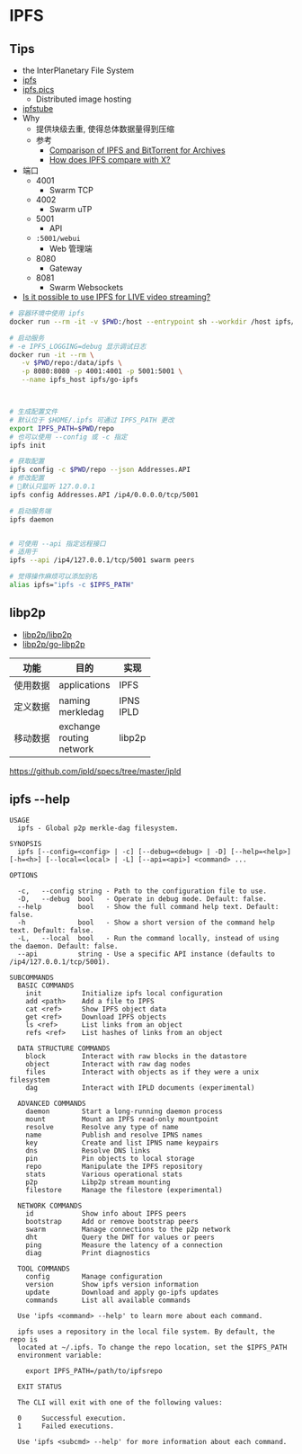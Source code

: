 # IPFS

## Tips
* the InterPlanetary File System
* [ipfs](https://github.com/ipfs)
* [ipfs.pics](https://github.com/ipfspics/ipfspics-server)
  * Distributed image hosting
* [ipfstube](https://github.com/download13/ipfstube)
* Why
  * 提供块级去重, 使得总体数据量得到压缩
  * 参考
    * [Comparison of IPFS and BitTorrent for Archives](https://github.com/ipfs/notes/issues/208)
    * [How does IPFS compare with X?](https://discuss.ipfs.io/t/how-does-ipfs-compare-with-x/465)
* 端口
  * 4001
    * Swarm TCP
  * 4002
    * Swarm uTP
  * 5001
    * API
  * `:5001/webui`
    * Web 管理端
  * 8080
    * Gateway
  * 8081
    * Swarm Websockets
* [Is it possible to use IPFS for LIVE video streaming?](https://discuss.ipfs.io/t/is-it-possible-to-use-ipfs-for-live-video-streaming/1115)

```bash
# 容器环境中使用 ipfs
docker run --rm -it -v $PWD:/host --entrypoint sh --workdir /host ipfs/go-ipfs

# 启动服务
# -e IPFS_LOGGING=debug 显示调试日志
docker run -it --rm \
   -v $PWD/repo:/data/ipfs \
   -p 8080:8080 -p 4001:4001 -p 5001:5001 \
   --name ipfs_host ipfs/go-ipfs



# 生成配置文件
# 默认位于 $HOME/.ipfs 可通过 IPFS_PATH 更改
export IPFS_PATH=$PWD/repo
# 也可以使用 --config 或 -c 指定
ipfs init

# 获取配置
ipfs config -c $PWD/repo --json Addresses.API
# 修改配置
# 默认只监听 127.0.0.1
ipfs config Addresses.API /ip4/0.0.0.0/tcp/5001

# 启动服务端
ipfs daemon


# 可使用 --api 指定远程接口
# 适用于
ipfs --api /ip4/127.0.0.1/tcp/5001 swarm peers

# 觉得操作麻烦可以添加别名
alias ipfs="ipfs -c $IPFS_PATH"
```

## libp2p
* [libp2p/libp2p](https://github.com/libp2p/libp2p)
* [libp2p/go-libp2p](https://github.com/libp2p/go-libp2p)

功能 | 目的 | 实现
----|----|----
使用数据 | applications | IPFS
定义数据 | naming<br/>merkledag | IPNS<br/>IPLD
移动数据 | exchange<br/>routing<br/>network | libp2p

https://github.com/ipld/specs/tree/master/ipld

## ipfs --help

```
USAGE
  ipfs - Global p2p merkle-dag filesystem.

SYNOPSIS
  ipfs [--config=<config> | -c] [--debug=<debug> | -D] [--help=<help>] [-h=<h>] [--local=<local> | -L] [--api=<api>] <command> ...

OPTIONS

  -c,   --config string - Path to the configuration file to use.
  -D,   --debug  bool   - Operate in debug mode. Default: false.
  --help         bool   - Show the full command help text. Default: false.
  -h             bool   - Show a short version of the command help text. Default: false.
  -L,   --local  bool   - Run the command locally, instead of using the daemon. Default: false.
  --api          string - Use a specific API instance (defaults to /ip4/127.0.0.1/tcp/5001).

SUBCOMMANDS
  BASIC COMMANDS
    init          Initialize ipfs local configuration
    add <path>    Add a file to IPFS
    cat <ref>     Show IPFS object data
    get <ref>     Download IPFS objects
    ls <ref>      List links from an object
    refs <ref>    List hashes of links from an object

  DATA STRUCTURE COMMANDS
    block         Interact with raw blocks in the datastore
    object        Interact with raw dag nodes
    files         Interact with objects as if they were a unix filesystem
    dag           Interact with IPLD documents (experimental)

  ADVANCED COMMANDS
    daemon        Start a long-running daemon process
    mount         Mount an IPFS read-only mountpoint
    resolve       Resolve any type of name
    name          Publish and resolve IPNS names
    key           Create and list IPNS name keypairs
    dns           Resolve DNS links
    pin           Pin objects to local storage
    repo          Manipulate the IPFS repository
    stats         Various operational stats
    p2p           Libp2p stream mounting
    filestore     Manage the filestore (experimental)

  NETWORK COMMANDS
    id            Show info about IPFS peers
    bootstrap     Add or remove bootstrap peers
    swarm         Manage connections to the p2p network
    dht           Query the DHT for values or peers
    ping          Measure the latency of a connection
    diag          Print diagnostics

  TOOL COMMANDS
    config        Manage configuration
    version       Show ipfs version information
    update        Download and apply go-ipfs updates
    commands      List all available commands

  Use 'ipfs <command> --help' to learn more about each command.

  ipfs uses a repository in the local file system. By default, the repo is
  located at ~/.ipfs. To change the repo location, set the $IPFS_PATH
  environment variable:

    export IPFS_PATH=/path/to/ipfsrepo

  EXIT STATUS

  The CLI will exit with one of the following values:

  0     Successful execution.
  1     Failed executions.

  Use 'ipfs <subcmd> --help' for more information about each command.
```
